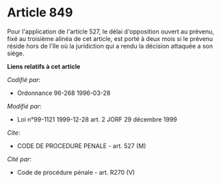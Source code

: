 # Article 849

Pour l'application de l'article 527, le délai d'opposition ouvert au prévenu, fixé au troisième alinéa de cet article, est
porté à deux mois si le prévenu réside hors de l'île où la juridiction qui a rendu la décision attaquée a son siège.

**Liens relatifs à cet article**

_Codifié par_:

  - Ordonnance 96-268 1996-03-28

_Modifié par_:

  - Loi n°99-1121 1999-12-28 art. 2 JORF 29 décembre 1999

_Cite_:

  - CODE DE PROCEDURE PENALE - art. 527 (M)

_Cité par_:

  - Code de procédure pénale - art. R270 (V)
